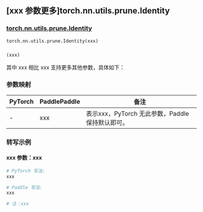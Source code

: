 ## [xxx 参数更多]torch.nn.utils.prune.Identity

### [torch.nn.utils.prune.Identity](https://pytorch.org/docs/stable/generated/torch.nn.utils.prune.Identity.html#torch.nn.utils.prune.Identity)

```python
torch.nn.utils.prune.Identity(xxx)
```

### []()

```python
(xxx)
```

其中 xxx 相比 xxx 支持更多其他参数，具体如下：

### 参数映射

| PyTorch | PaddlePaddle | 备注 |
| ------- | ------------ | ---- |
|    -    |    xxx    | 表示xxx，PyTorch 无此参数，Paddle 保持默认即可。 |

### 转写示例

#### xxx 参数：xxx
``` python
# PyTorch 写法:
xxx

# Paddle 写法:
xxx

# 注：xxx
```
